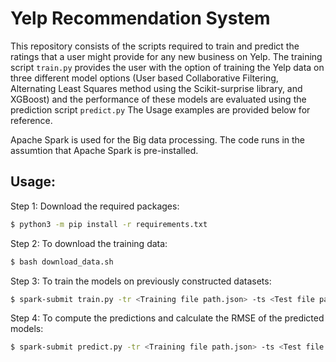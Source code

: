 # Yelp Recommendation System
This repository consists of the scripts required to train and predict the ratings that a user might provide for any new business on Yelp. The training script `train.py` provides the user with the option of training the Yelp data on three different model options (User based Collaborative Filtering, Alternating Least Squares method using the Scikit-surprise library, and XGBoost) and the performance of these models are evaluated using the prediction script `predict.py` The Usage examples are provided below for reference.

Apache Spark is used for the Big data processing. The code runs in the assumtion that Apache Spark is pre-installed.

## Usage:

Step 1:
Download the required packages:
```sh
$ python3 -m pip install -r requirements.txt
```
Step 2:
To download the training data:
```sh
$ bash download_data.sh
```
Step 3:
To train the models on previously constructed datasets:
```sh
$ spark-submit train.py -tr <Training file path.json> -ts <Test file path.json> -o <output trained model file path.model> -m <Training method [user_based_cf, surprise, xgboost]>
```
Step 4:
To compute the predictions and calculate the RMSE of the predicted models:
```sh
$ spark-submit predict.py -tr <Training file path.json> -ts <Test file path.json> -md <trained model file path.model> -o <output prediction file path> -m <Training method [user_based_cf, surprise, xgboost]>
```